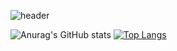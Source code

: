 ![header](https://capsule-render.vercel.app/api?type=Soft&color=gradient&height=200&section=header&text=Welcome%20to%20👋-nl-Changho's%20Github&fontSize=78&animation=twinkling)

![Anurag's GitHub stats](https://github-readme-stats.vercel.app/api?username=LeeChanghoJJang&show_icons=true&theme=cobalt)
[![Top Langs](https://github-readme-stats.vercel.app/api/top-langs/?username=LeeChanghoJJang&layout=donut)](https://github.com/anuraghazra/github-readme-stats)
